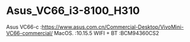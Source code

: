 # Asus_VC66_i3-8100_H310
Asus VC66-c :https://www.asus.com.cn/Commercial-Desktop/VivoMini-VC66-commercial/
MacOS.      :10.15.5
WIFI + BT   :BCM94360CS2
